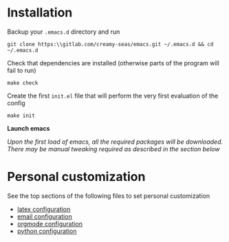 # Installation #

Backup your `.emacs.d` directory and run

``` shell
git clone https:\\gitlab.com/creamy-seas/emacs.git ~/.emacs.d && cd ~/.emacs.d
```

Check that dependencies are installed (otherwise parts of the program will fail to run)
``` shell
make check
```

Create the first `init.el` file that will perform the very first evaluation of the config
``` shell
make init
```

**Launch emacs**

*Upon the first load of emacs, all the required packages will be downloaded. There may be manual tweaking required as described in the section below*


# Personal customization #
See the top sections of the following files to set personal customization
- [latex configuration](./latexmode.org)
- [email configuration](./emailmode.org)
- [orgmode configuration](./org-config.org)
- [python configuration](./pythonmode.org)

